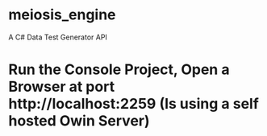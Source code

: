 # meiosis_engine
A C# Data Test Generator API
# Run the Console Project, Open a Browser at port http://localhost:2259 (Is using a self hosted Owin Server)
